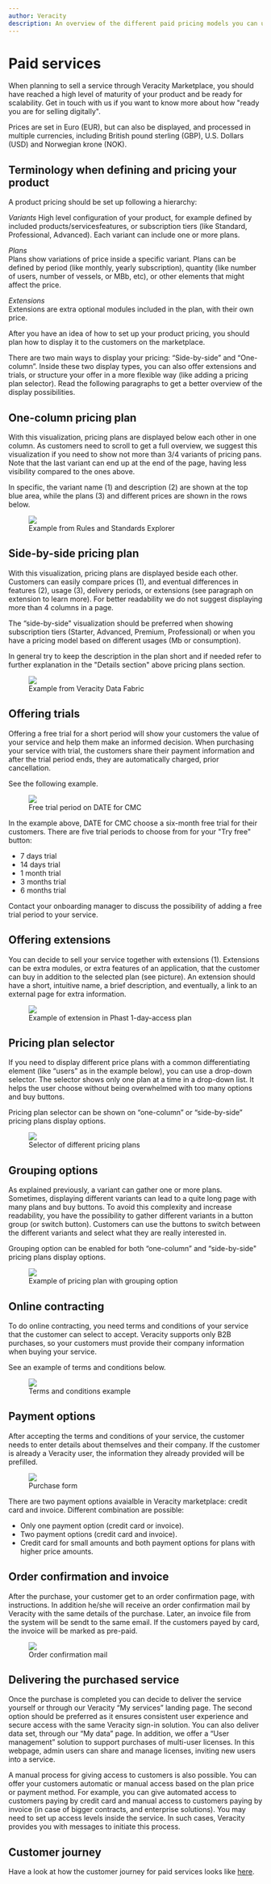 ```yaml
---
author: Veracity
description: An overview of the different paid pricing models you can use for your product.
---
```


# Paid services
When planning to sell a service through Veracity Marketplace, you should have reached a high level of maturity of your product and be ready for scalability. Get in touch with us if you want to know more about how "ready you are for selling digitally". 

Prices are set in Euro (EUR), but can also be displayed, and processed in multiple currencies, including British pound sterling (GBP), U.S. Dollars (USD) and Norwegian krone (NOK). 

## Terminology when defining and pricing your product
A product pricing should be set up following a hierarchy: 

_Variants_
High level configuration of your product, for example defined by included products/servicesfeatures, or subscription tiers (like Standard, Professional, Advanced). Each variant can include one or more plans. 

_Plans_  
Plans show variations of price inside a specific variant. Plans can be defined by period (like monthly, yearly subscription), quantity (like number of users, number of vessels, or MBb, etc), or other elements that might affect the price. 

_Extensions_  
Extensions are extra optional modules included in the plan, with their own price.  

After you have an idea of how to set up your product pricing, you should plan how to display it to the customers on the marketplace. 

There are two main ways to display your pricing: “Side-by-side” and “One-column”. Inside these two display types, you can also offer extensions and trials, or structure your offer in a more flexible way (like adding a pricing plan selector). Read the following paragraphs to get a better overview of the display possibilities. 

## One-column pricing plan
With this visualization, pricing plans are displayed below each other in one column. As customers need to scroll to get a full overview, we suggest this visualization if you need to show not more than 3/4 variants of pricing pans. Note that the last variant can end up at the end of the page, having less visibility compared to the ones above. 

In specific, the variant name (1) and description (2) are shown at the top blue area, while the plans (3) and different prices are shown in the rows below. 

<figure>
	<img src="../assets/one-column.PNG"/>
	<figcaption>Example from Rules and Standards Explorer</figcaption>
</figure>

## Side-by-side pricing plan​
With this visualization, pricing plans are displayed beside each other. Customers can easily compare prices (1), and eventual differences in features (2), usage (3), delivery periods, or extensions (see paragraph on extension to learn more). For better readability we do not suggest displaying more than 4 columns in a page.  

The “side-by-side" visualization should be preferred when showing subscription tiers (Starter, Advanced, Premium, Professional) or when you have a pricing model based on different usages (Mb or consumption). 

In general try to keep the description in the plan short and if needed refer to further explanation in the "Details section" above pricing plans section. 

<figure>
	<img src="../assets/side-by-side.PNG"/>
	<figcaption>Example from Veracity Data Fabric</figcaption>
</figure>


## Offering trials
Offering a free trial for a short period will show your customers the value of your service and help them make an informed decision. When purchasing your service with trial, the customers share their payment information and after the trial period ends, they are automatically charged, prior cancellation. 

See the following example. 

<figure>
	<img src="../assets/date-for-CMC.png"/> 
	<figcaption>Free trial period on DATE for CMC</figcaption>
</figure>

In the example above, DATE for CMC choose a six-month free trial for their customers. There are five trial periods to choose from for your "Try free" button: 
* 7 days trial 
* 14 days trial 
* 1 month trial 
* 3 months trial 
* 6 months trial 

Contact your onboarding manager to discuss the possibility of adding a free trial period to your service.

## Offering extensions
You can decide to sell your service together with extensions (1). Extensions can be extra modules, or extra features of an application, that the customer can buy in addition to the selected plan (see picture). An extension should have a short, intuitive name, a brief description, and eventually, a link to an external page for extra information. 

<figure>
	<img src="../assets/extension-Phast.png"/>
	<figcaption>Example of extension in Phast 1-day-access plan </figcaption>
</figure>

## Pricing plan selector
If you need to display different price plans with a common differentiating element (like “users” as in the example below), you can use a drop-down selector. The selector shows only one plan at a time in a drop-down list. It helps the user choose without being overwhelmed with too many options and buy buttons. 

Pricing plan selector can be shown on “one-column” or “side-by-side” pricing plans display options.

<figure>
	<img src="../assets/pricingplanselector.png"/>
	<figcaption>Selector of different pricing plans</figcaption>
</figure>


## Grouping options
As explained previously, a variant can gather one or more plans. Sometimes, displaying different variants can lead to a quite long page with many plans and buy buttons. To avoid this complexity and increase readability, you have the possibility to gather different variants in a button group (or switch button). 
Customers can use the buttons to switch between the different variants and select what they are really interested in. 

Grouping option can be enabled for both “one-column” and “side-by-side" pricing plans display options. 

<figure>
	<img src="../assets/grouping-option.PNG"/>
	<figcaption>Example of pricing plan with grouping option</figcaption>
</figure>
 


## Online contracting
To do online contracting, you need terms and conditions of your service that the customer can select to accept. Veracity supports only B2B purchases, so your customers must provide their company information when buying your service.

See an example of terms and conditions below.

<figure>
	<img src="../assets/ServiceTerms.png"/>
	<figcaption>Terms and conditions example</figcaption>
</figure>


## Payment options
After accepting the terms and conditions of your service, the customer needs to enter details about themselves and their company. If the customer is already a Veracity user, the information they already provided will be prefilled.

<figure>
	<img src="../assets/payment.PNG"/>
	<figcaption>Purchase form</figcaption>
</figure>

There are two payment options avaialble in Veracity marketplace: credit card and invoice. Different combination are possible: 
* Only one payment option (credit card or invoice).
* Two payment options (credit card and invoice).
* Credit card for small amounts and both payment options for plans with higher price amounts. 

## Order confirmation and invoice
After the purchase, your customer get to an order confirmation page, with instructions. In addition he/she will receive an order confirmation mail by Veracity with the same details of the purchase.
Later, an invoice file from the system will be sendt to the same email. If the customers payed by card, the invoice will be marked as pre-paid.

<figure>
	<img src="../assets/order-confirmation.PNG"/>
	<figcaption>Order confirmation mail</figcaption>
</figure>

## Delivering the purchased service

Once the purchase is completed you can decide to deliver the service yourself or through our Veracity “My services” landing page. The second option should be preferred as it ensures consistent user experience and secure access with the same Veracity sign-in solution. You can also deliver data set, through our “My data” page. 
In addition, we offer a “User management” solution to support purchases of multi-user licenses. In this webpage, admin users can share and manage licenses, inviting new users into a service. 

A manual process for giving access to customers is also possible. 
You can offer your customers automatic or manual access based on the plan price or payment method. For example, you can give automated access to customers paying by credit card and manual access to customers paying by invoice (in case of bigger contracts, and enterprise solutions). You may need to set up access levels inside the service. In such cases, Veracity provides you with messages to initiate this process. 

## Customer journey
Have a look at how the customer journey for paid services looks like <a href="../assets/UserJourneyPurchasableProducts.png" download>here</a>.